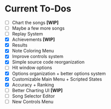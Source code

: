 # Current To-Dos
* [ ] Chart the songs **[WIP]**
* [ ] Maybe a few more songs
* [ ] Replay System
* [X] Achievements **[WIP]**
* [X] Results
* [X] Note Coloring Menu
* [X] Improve controls system
* [X] Simple source code reorganization
* [ ] Hit window options
* [X] Options organization + better options system
* [X] Customizable Main Menu + Scripted States
* [X] Accuracy + Ranking
* [ ] Better Charting UI **[WIP]**
* [ ] Song Selector Editor
* [ ] New Controls Menu